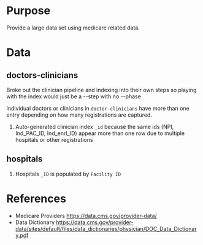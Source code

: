 
# Purpose
Provide a large data set using medicare related data.  


# Data

## doctors-clinicians
Broke out the clinician pipeline and indexing into their own steps so playing with the index would just be a --step with no --phase

Individual doctors or clinicians in `doctor-clinicians` have more than one entry depending on how many registrations are captured.

1. Auto-generated clinician index `_id` because the same ids (NPI, Ind_PAC_ID, Ind_enrl_ID) appear more than one row due to multiple hospitals or other registrations

## hospitals
1. Hospitals `_ID` is populated by `Facility ID`

# References
* Medicare Providers https://data.cms.gov/provider-data/
* Data Dictionary https://data.cms.gov/provider-data/sites/default/files/data_dictionaries/physician/DOC_Data_Dictionary.pdf
